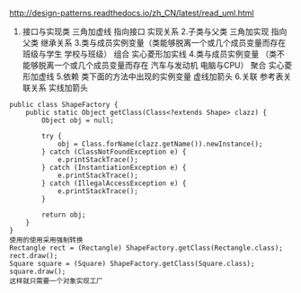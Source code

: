 http://design-patterns.readthedocs.io/zh_CN/latest/read_uml.html

1. 接口与实现类  三角加虚线 指向接口   实现关系
2.子类与父类   三角加实现 指向父类  继承关系
3.类与成员实例变量（类能够脱离一个或几个成员变量而存在 班级与学生 学校与班级） 组合   实心菱形加实线
4.类与成员实例变量 （类不能够脱离一个或几个成员变量而存在 汽车与发动机  电脑与CPU） 聚合  实心菱形加虚线
5.依赖   类下面的方法中出现的实例变量   虚线加箭头
6.关联  参考表关联关系  实线加箭头
````
public class ShapeFactory {
    public static Object getClass(Class<?extends Shape> clazz) {
        Object obj = null;

        try {
            obj = Class.forName(clazz.getName()).newInstance();
        } catch (ClassNotFoundException e) {
            e.printStackTrace();
        } catch (InstantiationException e) {
            e.printStackTrace();
        } catch (IllegalAccessException e) {
            e.printStackTrace();
        }

        return obj;
    }
}
使用的使用采用强制转换
Rectangle rect = (Rectangle) ShapeFactory.getClass(Rectangle.class);
rect.draw();
Square square = (Square) ShapeFactory.getClass(Square.class);
square.draw();
这样就只需要一个对象实现工厂
````












